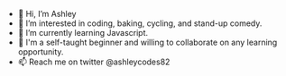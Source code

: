 - 👋 Hi, I’m Ashley
- 👀 I’m interested in coding, baking, cycling, and stand-up comedy.
- 🌱 I’m currently learning Javascript.
- 💞️ I'm a self-taught beginner and willing to collaborate on any learning opportunity.
- 📫 Reach me on twitter @ashleycodes82
